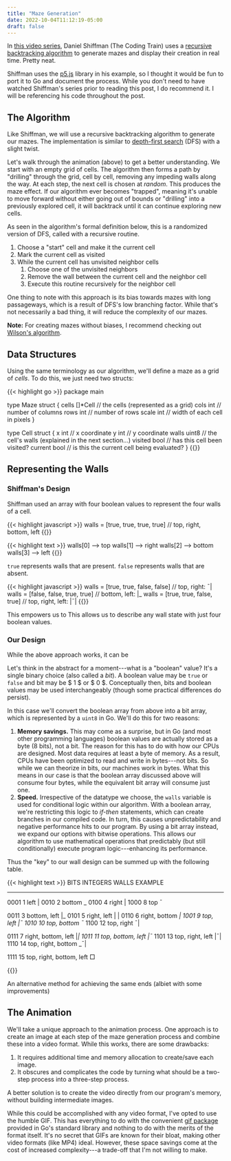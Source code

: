 ```yaml
---
title: "Maze Generation"
date: 2022-10-04T11:12:19-05:00
draft: false
---
```


In [this video series](https://www.youtube.com/watch?v=HyK_Q5rrcr4), Daniel Shiffman (The Coding Train) uses a [recursive backtracking algorithm](https://en.wikipedia.org/wiki/Maze_generation_algorithm#Recursive_implementation) to generate mazes and display their creation in real time.  Pretty neat.

Shiffman uses the [p5.js](https://p5js.org/) library in his example, so I thought it would be fun to port it to Go and document the process.  While you don't need to have watched Shiffman's series prior to reading this post, I do recommend it.  I will be referencing his code throughout the post.

## The Algorithm

Like Shiffman, we will use a recursive backtracking algorithm to generate our mazes.  The implementation is similar to [depth-first search](https://en.wikipedia.org/wiki/Depth-first_search) (DFS) with a slight twist.

Let's walk through the animation (above) to get a better understanding.  We start with an empty grid of cells.  The algorithm then forms a path by "drilling" through the grid, cell by cell, removing any impeding walls along the way.  At each step, the next cell is chosen at *random*.  This produces the maze effect.  If our algorithm ever becomes "trapped", meaning it's unable to move forward without either going out of bounds or "drilling" into a previously explored cell, it will backtrack until it can continue exploring new cells.

As seen in the algorithm's formal definition below, this is a randomized version of DFS, called with a recursive routine.

1. Choose a "start" cell and make it the current cell
2. Mark the current cell as visited
3. While the current cell has unvisited neighbor cells
    1. Choose one of the unvisited neighbors
    2. Remove the wall between the current cell and the neighbor cell
    3. Execute this routine recursively for the neighbor cell

One thing to note with this approach is its bias towards mazes with long passageways, which is a result of DFS's low branching factor.  While that's not necessarily a bad thing, it will reduce the complexity of our mazes.

**Note:** For creating mazes without biases, I recommend checking out [Wilson's algorithm](https://en.wikipedia.org/wiki/Maze_generation_algorithm#Wilson's_algorithm).

## Data Structures

Using the same terminology as our algorithm, we'll define a maze as a grid of *cells*.  To do this, we just need two structs:

{{< highlight go >}}
package main

type Maze struct {
    cells   []*Cell     // the cells (represented as a grid)
    cols    int         // number of columns
    rows    int         // number of rows
    scale   int         // width of each cell in pixels
}

type Cell struct {
    x       int         // x coordinate
    y       int         // y coordinate
    walls   uint8       // the cell's walls (explained in the next section...)
    visited bool        // has this cell been visited?
    current bool        // is this the current cell being evaluated?
}
{{</highlight >}}

## Representing the Walls

### Shiffman's Design

Shiffman used an array with four boolean values to represent the four walls of a cell.

{{< highlight javascript >}}
walls = [true, true, true, true]    // top, right, bottom, left
{{</highlight >}}

{{< highlight text >}}
walls[0] --> top
walls[1] --> right
walls[2] --> bottom
walls[3] --> left
{{</highlight >}}

`true` represents walls that are present. `false` represents walls that are absent.

{{< highlight javascript >}}
walls = [true, true, false, false]   //       top, right:  ¯|
walls = [false, false, true, true]   //     bottom, left: |_
walls = [true, true, false, true]    // top, right, left: |¯|
{{</highlight >}}

This empowers us to 
This allows us to describe any wall state with just four boolean values.

### Our Design

While the above approach works, it can be 

Let's think in the abstract for a moment---what is a "boolean" value?  It's a single binary choice (also called a *bit*).  A boolean value may be `true` or `false` and bit may be $ 1 $ or $ 0 $.  Conceptually then, bits and boolean values may be used interchangeably (though some practical differences do persist).

In this case we'll convert the boolean array from above into a bit array, which is represented by a `uint8` in Go.  We'll do this for two reasons:

1. **Memory savings.**  This may come as a surprise, but in Go (and most other programming languages) boolean values are actually stored as a byte (8 bits), not a bit.  The reason for this has to do with how our CPUs are designed.  Most data requires at least a byte of memory.  As a result, CPUs have been optimized to read and write in bytes---not bits.  So while we can theorize in bits, our machines work in bytes.  What this means in our case is that the boolean array discussed above will consume four bytes, while the equivalent bit array will consume just one.
2. **Speed.**  Irrespective of the datatype we choose, the `walls` variable is used for conditional logic within our algorithm.  With a boolean array, we're restricting this logic to *if-then* statements, which can create branches in our compiled code.  In turn, this causes unpredictability and negative performance hits to our program.  By using a bit array instead, we expand our options with bitwise operations.  This allows our algorithm to use mathematical operations that predictably (but still conditionally) execute program logic---enhancing its performance.

Thus the "key" to our wall design can be summed up with the following table.

{{< highlight text >}}
BITS    INTEGERS     WALLS                     EXAMPLE
----    --------     -----                     -------
0001        1        left                        |
0010        2        bottom                       _
0100        4        right                         |
1000        8        top                          ¯

0011        3        bottom, left                |_
0101        5        right, left                 | |
0110        6        right, bottom                _|
1001        9        top, left                   |¯
1010       10        top, bottom                 ¯_
1100       12        top, right                   ¯|

0111        7        right, bottom, left         |_|
1011       11        top, bottom, left           |¯_
1101       13        top, right, left            |¯|
1110       14        top, right, bottom          _¯|

1111       15        top, right, bottom, left     □

{{</highlight >}}

An alternative method for achieving the same ends (albiet with some improvements) 

<!--more-->

## The Animation

We'll take a unique approach to the animation process.
One approach is to create an image at each step of the maze generation process and combine these into a video format.  While this works, there are some drawbacks:

1. It requires additional time and memory allocation to create/save each image.
2. It obscures and complicates the code by turning what should be a two-step process into a three-step process.

A better solution is to create the video directly from our program's memory, without building intermediate images.

While this could be accomplished with any video format, I've opted to use the humble GIF.  This has everything to do with the convenient [gif package](https://pkg.go.dev/image/gif) provided in Go's standard library and nothing to do with the merits of the format itself.  It's no secret that GIFs are known for their bloat, making other video formats (like MP4) ideal.  However, these space savings come at the cost of increased complexity---a trade-off that I'm not willing to make.


